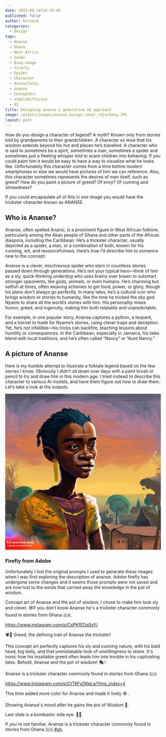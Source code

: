 ```yaml
---
date: 2025-09-14T19:19:00
published: false
author: Richard
categories:
  - Design
tags:
  - Ananse
  - Ghana
  - West-Africa
  - GenAi
  - Bing-image
  - Firefly
  - Spider
  - Character
  - AnanseTales
  - ananse
  - ConceptArt
  - stablediffusion
  - AI
title: Designing ananse a generative AI approach
image: /assets/images/ananse_design_cover_rdjarbeng.JPG
layout: post
---
```

How do you design a character of legend? A myth? Known only from stories told by grandparents to their grandchildren. A character so wise that his wisdom extends beyond his hut and places he’s travelled. A character who is said to sometimes be a spirit, sometimes a man, sometimes a spider and sometimes just a fleeting whisper told to scare children into behaving. If you could paint him it would be easy to have a way to visualize what he looks like. Unfortunately this character comes from a time before modern smartphones or else we would have pictures of him we can reference. Also, this character sometimes represents the desires of man itself, such as greed? How do you paint a picture of greed? Of envy? Of cunning and shrewdness?

If you could encapsulate all of this in one image you would have the trickster character known as ANANSE.

## Who is Ananse?

Ananse, often spelled Anansi, is a prominent figure in West African folklore, particularly among the Akan people of Ghana and other parts of the African diaspora, including the Caribbean. He’s a trickster character, usually depicted as a spider, a man, or a combination of both, known for his cunning, wit, and resourcefulness. Here’s how I’d describe him to someone new to the concept:

Ananse is a clever, mischievous spider who stars in countless stories passed down through generations. He’s not your typical hero—think of him as a sly, quick-thinking underdog who uses brains over brawn to outsmart stronger opponents, like gods, animals, or even humans. He’s charming but selfish at times, often weaving schemes to get food, power, or glory, though his plans don’t always go perfectly. In many tales, he’s a cultural icon who brings wisdom or stories to humanity, like the time he tricked the sky god Nyame to share all the world’s stories with him. His personality mixes humor, greed, and ingenuity, making him both relatable and unpredictable.

For example, in one popular story, Ananse captures a python, a leopard, and a hornet to trade for Nyame’s stories, using clever traps and deception. Yet, he’s not infallible—his tricks can backfire, teaching lessons about humility or consequences. In the Caribbean, especially in Jamaica, his tales blend with local traditions, and he’s often called “Nancy” or “Aunt Nancy.”

## A picture of Ananse

Here is my humble attempt to illustrate a folktale legend based on the few stories I know. Obviously I didn’t sit down over days with a paint brush or pencil to try and draw him in this modern age. I tried instead to describe this character to various AI models, and have them figure out how to draw them. Let’s take a look at the outputs.

![Ananse trickster character from west Africa with a bald head small ears and selfish looking](/assets/images/Firefly%20trickster%20character%20from%20west%20Africa%20with%20a%20bald%20head%20small%20ears%20and%20selfish%20looking%20Backg%20%281%29.jpg "Ananse trickster character from west Africa with a bald head small ears and selfish looking from Adobe firefly")

### Firefly from Adobe

Unfortunately I lost the original prompts I used to generate these images when I was first exploring the description of ananse. Adobe firefly has undergone some changes and it seems those prompts were not saved and are now lost to the winds that carried away the knowledge in the pot of wisdom.

Concept art of Ananse and the pot of wisdom, I chose to make him look sly and clever. 🕸️If you don't know Ananse he's a trickster character commonly found in stories from Ghana 🇬🇭.

https://www.instagram.com/p/CsPKfEDqSsY/

🕷️🍯 Greed, the defining trait of Ananse the trickster!

This concept art perfectly captures his sly and cunning nature, with his bald head, big belly, and that unmistakable look of unwillingness to share. It's ironic how his insatiable greed often leads him into trouble in his captivating tales. Behold, Ananse and the pot of wisdom! 🎭✨

Ananse is a trickster character commonly found in stories from Ghana 🇬🇭

https://www.instagram.com/p/CtT6FvDKeLa/?img_index=4

This time added more color for Ananse and made it lively 🕸 .

Showing Ananse's mood after he gains the pot of Wisdom 🍯.

Last slide is a bombastic side eye. 👀😏

If you're not familiar, Ananse is a trickster character commonly found in stories from Ghana 🇬🇭 [#gh](https://www.instagram.com/explore/tags/gh/).
